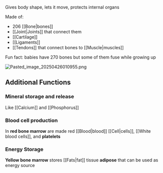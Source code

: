 Gives body shape, lets it move, protects internal organs

Made of:
* 206 [[Bone|bones]]
* [[Joint|Joints]] that connect them
* [[Cartilage]]
* [[Ligaments]]
* [[Tendons]] that connect bones to [[Muscle|muscles]]

Fun fact: babies have 270 bones but some of them fuse while growing up

![Pasted_image_20250426010955.png](pasted_image_20250426010955.png)

## Additional Functions

### Mineral storage and release

Like [[Calcium]] and [[Phosphorus]]

### Blood cell production

In **red bone marrow** are made red [[Blood|blood]] [[Cell|cells]], [[White blood cells]], and **platelets**

### Energy Storage

**Yellow bone marrow** stores [[Fats|fat]] tissue **adipose** that can be used as energy source
